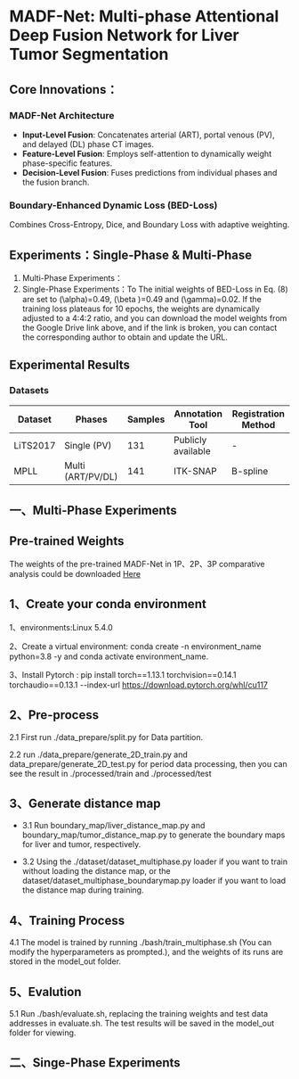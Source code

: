 # MADF-Net: Multi-phase Attentional Deep Fusion Network for Liver Tumor Segmentation  

## Core Innovations： 

### MADF-Net Architecture  
- **Input-Level Fusion**: Concatenates arterial (ART), portal venous (PV), and delayed (DL) phase CT images. 
- **Feature-Level Fusion**: Employs self-attention to dynamically weight phase-specific features.
- **Decision-Level Fusion**: Fuses predictions from individual phases and the fusion branch.  

### Boundary-Enhanced Dynamic Loss (BED-Loss)  
Combines Cross-Entropy, Dice, and Boundary Loss with adaptive weighting. 

## Experiments：Single-Phase & Multi-Phase
1. Multi-Phase Experiments：
2. Single-Phase Experiments：To
The initial weights of BED-Loss in Eq. (8) are set to \(\alpha\)=0.49, \(\beta \)=0.49 and \(\gamma\)=0.02. If the training loss plateaus for 10 epochs, the weights are dynamically adjusted to a 4:4:2 ratio, and you can download the model weights from the Google Drive link above, and if the link is broken, you can contact the corresponding author to obtain and update the URL.

## Experimental Results  
### Datasets  
| Dataset | Phases       | Samples | Annotation Tool | Registration Method |  
|---------|--------------|---------|-----------------|---------------------|  
| LiTS2017| Single (PV)  | 131     | Publicly available | -                   |  
| MPLL    | Multi (ART/PV/DL) | 141   | ITK-SNAP        | B-spline            |  


##  一、Multi-Phase Experiments

## Pre-trained Weights  
The weights of the pre-trained MADF-Net in 1P、2P、3P comparative analysis could be downloaded [Here](https://drive.google.com/drive/folders/1FSgOOqEkdjfBTvYudSf9NAxIwG3CxWxW?usp=drive_link)  

## 1、Create your conda environment
1、environments:Linux 5.4.0

2、Create a virtual environment: conda create -n environment_name python=3.8 -y and conda activate environment_name.

3、Install Pytorch : pip install torch==1.13.1 torchvision==0.14.1 torchaudio==0.13.1 --index-url https://download.pytorch.org/whl/cu117

## 2、Pre-process 

2.1  First run ./data_prepare/split.py for Data partition.

2.2  run ./data_prepare/generate_2D_train.py and data_prepare/generate_2D_test.py for period data processing, then you can see the result in ./processed/train and ./processed/test

## 3、Generate distance map

- 3.1  Run boundary_map/liver_distance_map.py and boundary_map/tumor_distance_map.py to generate the boundary maps for liver and tumor, respectively.

- 3.2  Using the ./dataset/dataset_multiphase.py loader if you want to train without loading the distance map, or the dataset/dataset_multiphase_boundarymap.py loader if you want to load the distance map during training.

## 4、Training Process

4.1  The model is trained by running ./bash/train_multiphase.sh (You can modify the hyperparameters as prompted.), and the weights of its runs are stored in the model_out folder.

## 5、Evalution

5.1  Run ./bash/evaluate.sh, replacing the training weights and test data addresses in evaluate.sh. The test results will be saved in the model_out folder for viewing.

##  二、Singe-Phase Experiments






